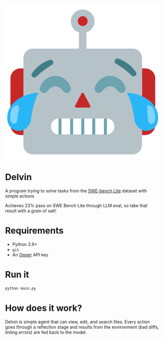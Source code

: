 <p align="center">
  <img src="resources/delvin.png" alt="Delvin">
</p>

# Delvin


A program _trying_ to solve tasks from the [SWE-bench Lite](https://huggingface.co/datasets/princeton-nlp/SWE-bench_Lite/viewer/default/dev?row=22) dataset with simple actions

Achieves 23% pass on SWE Bench Lite through LLM eval, so take that result with a grain of salt!


# Requirements

- Python 3.9+
- `git`
- An [Opper](https://opper.ai) API key

# Run it

```bash
python main.py
```


# How does it work?

Delvin is simple agent that can view, edit, and search files. Every action goes through a reflection stage and results from the environment (bad diffs, linting errors) are fed back to the model.







